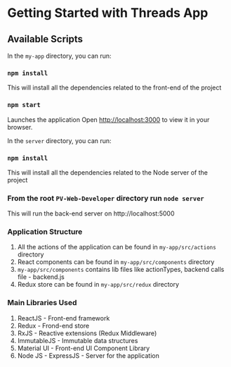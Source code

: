 # Getting Started with Threads App

## Available Scripts

In the `my-app` directory, you can run:

### `npm install`

This will install all the dependencies related to the front-end of the project

### `npm start`

Launches the application
Open [http://localhost:3000](http://localhost:3000) to view it in your browser.

In the `server` directory, you can run:

### `npm install`

This will install all the dependencies related to the Node server of the project

### From the root `PV-Web-Developer` directory run `node server`

This will run the back-end server on http://localhost:5000


### Application Structure

1. All the actions of the application can be found in `my-app/src/actions` directory
2. React components can be found in `my-app/src/components` directory
3. `my-app/src/components` contains lib files like actionTypes, backend calls file - backend.js
4. Redux store can be found in `my-app/src/redux` directory

### Main Libraries Used

1. ReactJS - Front-end framework
2. Redux - Frond-end store
3. RxJS - Reactive extensions (Redux Middleware)
4. ImmutableJS - Immutable data structures
5. Material UI - Front-end UI Component Library
6. Node JS - ExpressJS - Server for the application
